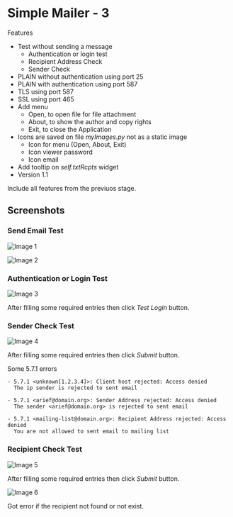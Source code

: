 
# Simple Mailer - 3

Features

- Test without sending a message
  - Authentication or login test
  - Recipient Address Check
  - Sender Check
- PLAIN without authentication using port 25
- PLAIN with authentication using port 587
- TLS using port 587
- SSL using port 465
- Add menu
  - Open, to open file for file attachment
  - About, to show the author and copy rights
  - Exit, to close the Application
- Icons are saved on file *myImages.py* not as a static image
  - Icon for menu (Open, About, Exit)
  - Icon viewer password
  - Icon email
- Add tooltip on *self.txtRcpts* widget
- Version 1.1

Include all features from the previuos stage.

## Screenshots

### Send Email Test

![Image 1](00.jpg)

![Image 2](02.jpg)

### Authentication or Login Test

![Image 3](03.jpg)

After filling some required entries then click *Test Login* button.

### Sender Check Test

![Image 4](04.jpg)

After filling some required entries then click *Submit* button.

Some 5.7.1 errors

```
- 5.7.1 <unknown[1.2.3.4]>: Client host rejected: Access denied
  The ip sender is rejected to sent email
  
- 5.7.1 <arief@domain.org>: Sender Address rejected: Access denied
  The sender <arief@domain.org> is rejected to sent email

- 5.7.1 <mailing-list@domain.org>: Recipient Address rejected: Access denied
  You are not allowed to sent email to mailing list
```

### Recipient Check Test

![Image 5](05.jpg)

After filling some required entries then click *Submit* button.

![Image 6](07.jpg)

Got error if the recipient not found or not exist.


